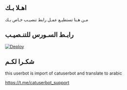 ## اهـلا بـك
مـن هـنا تستطيـع عمـل رابط تنصيـب خـاص بـك

## رابـط السـورس للتنـصيـب

[![Deploy](https://www.herokucdn.com/deploy/button.svg)](https://heroku.com/deploy?template=https://github.com/eh4rud/pack)

## شكـرا لكـم 


this userbot is import of catuserbot and translate to arabic

https://t.me/catuserbot_support
